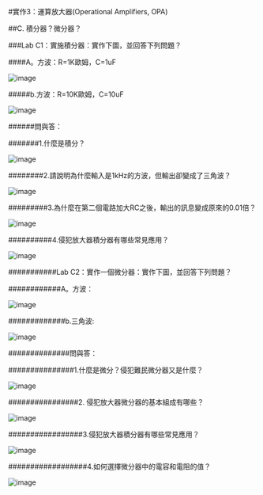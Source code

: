 
#實作3：運算放大器(Operational Amplifiers, OPA)  

##C. 積分器？微分器？

###Lab C1：實施積分器：實作下圖，並回答下列問題？                                    

####A。方波：R=1K歐姆，C=1uF                                

![image](https://github.com/Tobyssss/Toby/assets/162283633/22c64406-669d-40f8-8e2e-2e2271feecf6)

#####b.方波：R=10K歐姆，C=10uF

![image](https://github.com/Tobyssss/Toby/assets/162283633/5fefcbbb-ba06-4e42-a699-9b330434a7e3)

######問與答：                    

#######1.什麼是積分？                    

![image](https://github.com/Tobyssss/Toby/assets/162283633/04af48bc-c32e-401e-aed2-9f88fc919965)

########2.請說明為什麼輸入是1kHz的方波，但輸出卻變成了三角波？                

![image](https://github.com/Tobyssss/Toby/assets/162283633/6d3300c2-14c3-4be0-bc09-df0da2d3a3ee)

#########3.為什麼在第二個電路加大RC之後，輸出的訊息變成原來的0.01倍？         

![image](https://github.com/Tobyssss/Toby/assets/162283633/7a6868c7-3276-43fc-ab97-6f4cbc5e7903)

##########4.侵犯放大器積分器有哪些常見應用？    

![image](https://github.com/Tobyssss/Toby/assets/162283633/f25526a5-ed8a-45bc-b19e-90a5a1d5941a)

###########Lab C2：實作一個微分器：實作下圖，並回答下列問題？        

############A。方波：            

![image](https://github.com/Tobyssss/Toby/assets/162283633/896b1ae1-4131-4bea-b8f6-56bf7ea6c4f6)

#############b.三角波:                          

![image](https://github.com/Tobyssss/Toby/assets/162283633/5c023e2c-4d3c-49b1-bd1a-c0c00bd44d8d)

##############問與答：   

###############1.什麼是微分？侵犯難民微分器又是什麼？                            

![image](https://github.com/Tobyssss/Toby/assets/162283633/9b3035d8-9318-4e67-9f8e-d758a883d1f6)

################2. 侵犯放大器微分器的基本組成有哪些？                                

![image](https://github.com/Tobyssss/Toby/assets/162283633/849cd1bc-d784-4f26-a1f4-bf206531ffff)

#################3.侵犯放大器積分器有哪些常見應用？                                    

![image](https://github.com/Tobyssss/Toby/assets/162283633/eb356b16-ada1-423e-ba0f-b0abca647ada)

##################4.如何選擇微分器中的電容和電阻的值？

![image](https://github.com/Tobyssss/Toby/assets/162283633/66521258-7ea6-4f25-b914-5e75b20f290f)
